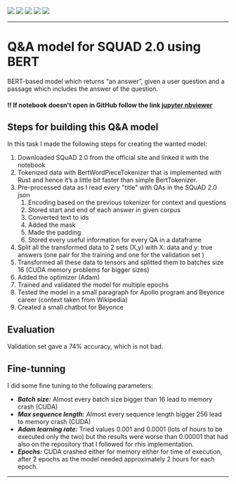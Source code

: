 ![](https://img.shields.io/badge/PyTorch%20-%23EE4C2C.svg?&style=for-the-badge&logo=PyTorch&logoColor=white)
![](https://img.shields.io/badge/pandas%20-%23150458.svg?&style=for-the-badge&logo=pandas&logoColor=white)
![](https://img.shields.io/badge/numpy%20-%23013243.svg?&style=for-the-badge&logo=numpy&logoColor=white)
![](https://img.shields.io/badge/python%20-%2314354C.svg?&style=for-the-badge&logo=python&logoColor=white)
![](https://img.shields.io/badge/Jupyter%20-%23F37626.svg?&style=for-the-badge&logo=Jupyter&logoColor=white)

----

# Q&A model for SQUAD 2.0 using BERT

BERT-based model which returns “an answer”, given a user question and a passage which includes the answer of the question.


#### ‼️ If notebook doesn't open in GitHub follow the link [jupyter nbviewer](https://nbviewer.jupyter.org/github/Nikoletos-K/QA-with-BERT-for-SQuAD/blob/main/BERT_SQUAD.ipynb)


## Steps for building this Q&A model

In this task I made the following steps for creating the wanted model:

1. Downloaded SQuAD 2.0 from the official site and linked it with the notebook
2. Tokenized data with BertWordPieceTokenizer that is implemented with Rust and
hence it’s a little bit faster than simple BertTokenizer.
3. Pre-processed data as I read every "title" with QAs in the SQuAD 2.0 json
    1. Encoding based on the previous tokenizer for context and questions
    2. Stored start and end of each answer in given corpus
    3. Converted text to ids
    4. Added the mask
    5. Made the padding
    6. Stored every useful information for every QA in a dataframe    
4. Split all the transformed data to 2 sets (X,y) with X: data and y: true answers (one
pair for the training and one for the validation set )
5. Transformed all these data to tensors and splitted them to batches size 16 (CUDA
memory problems for bigger sizes)
6. Added the optimizer (Adam)
7. Trained and validated the model for multiple epochs
8. Tested the model in a small paragraph for Apollo program and Beyonce career
(context taken from Wikipedia)
9. Created a small chatbot for Beyonce

## Evaluation
Validation set gave a 74% accuracy, which is not bad.

## Fine-tunning
I did some fine tuning to the following parameters:
- ___Batch size:___ Almost every batch size bigger than 16 lead to memory crash (CUDA)
- ___Max sequence length:___ Almost every sequence length bigger 256 lead to memory
crash (CUDA)
- ___Adam learning rate:___ Tried values 0.001 and 0.0001 (lots of hours to be executed
only the two) but the results were worse than 0.00001 that had also on the repository that I followed for rhis implementation.
- ___Epochs:___ CUDA crashed either for memory either for time of execution, after 2
epochs as the model needed approximately 2 hours for each epoch.

---

